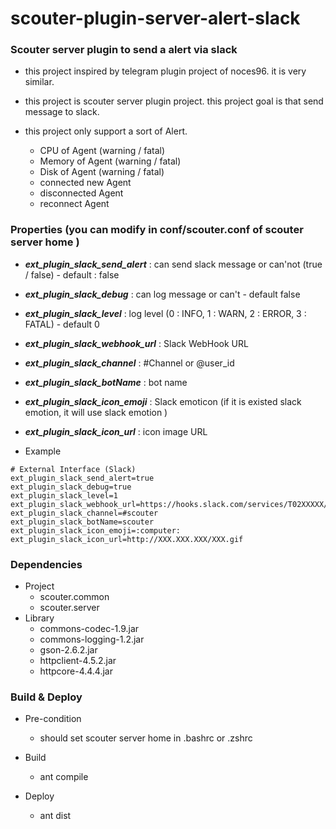# scouter-plugin-server-alert-slack
### Scouter server plugin to send a alert via slack

- this project inspired by telegram plugin project of noces96. it is very similar.

- this project is  scouter server plugin project. this project goal is that send message to slack.
-  this project only support a sort of Alert.
	- CPU of Agent  (warning / fatal)
	- Memory of Agent (warning / fatal)
	- Disk of Agent (warning / fatal)
	- connected new Agent 
	- disconnected Agent
	- reconnect Agent

### Properties (you can modify in conf/scouter.conf of scouter server home )
* **_ext\_plugin\_slack\_send\_alert_** : can send slack message or can'not  (true / false) - default : false
* **_ext\_plugin\_slack\_debug_** : can log message or can't  - default false
* **_ext\_plugin\_slack\_level_** : log level (0 : INFO, 1 : WARN, 2 : ERROR, 3 : FATAL) - default 0
* **_ext\_plugin\_slack\_webhook_url_** : Slack WebHook URL 
* **_ext\_plugin\_slack\_channel_** : #Channel or @user_id
* **_ext\_plugin\_slack\_botName_** : bot name
* **_ext\_plugin\_slack\_icon\_emoji_** : Slack emoticon  (if  it is existed slack emotion, it will use slack emotion )
* **_ext\_plugin\_slack\_icon\_url_** : icon image URL



* Example
```
# External Interface (Slack)
ext_plugin_slack_send_alert=true
ext_plugin_slack_debug=true
ext_plugin_slack_level=1
ext_plugin_slack_webhook_url=https://hooks.slack.com/services/T02XXXXX/B159XXXXX/W5CDXXXXXXXXXXXXXXXXXXXX
ext_plugin_slack_channel=#scouter
ext_plugin_slack_botName=scouter
ext_plugin_slack_icon_emoji=:computer:
ext_plugin_slack_icon_url=http://XXX.XXX.XXX/XXX.gif
```

### Dependencies
* Project
    - scouter.common
    - scouter.server
* Library
    - commons-codec-1.9.jar
    - commons-logging-1.2.jar
    - gson-2.6.2.jar
    - httpclient-4.5.2.jar
    - httpcore-4.4.4.jar
    
### Build & Deploy
* Pre-condition
    - should set scouter server home  in .bashrc or .zshrc  
* Build
    - ant compile
    
* Deploy
    - ant dist

